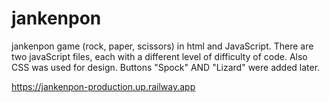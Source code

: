# jankenpon
jankenpon game (rock, paper, scissors)  in html and JavaScript. There are two javaScript files, each with a different level of difficulty of code. Also CSS was used for design.
Buttons "Spock" AND "Lizard" were added later.


https://jankenpon-production.up.railway.app
